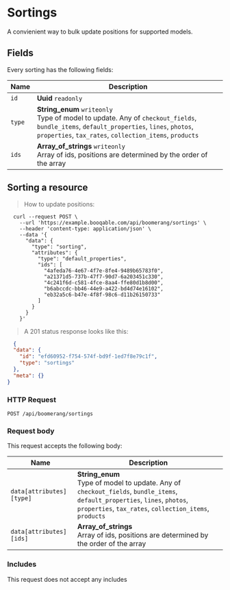 # Sortings

A convienient way to bulk update positions for supported models.

## Fields
Every sorting has the following fields:

Name | Description
-- | --
`id` | **Uuid** `readonly`<br>
`type` | **String_enum** `writeonly`<br>Type of model to update. Any of `checkout_fields`, `bundle_items`, `default_properties`, `lines`, `photos`, `properties`, `tax_rates`, `collection_items`, `products`
`ids` | **Array_of_strings** `writeonly`<br>Array of ids, positions are determined by the order of the array


## Sorting a resource



> How to update positions:

```shell
  curl --request POST \
    --url 'https://example.booqable.com/api/boomerang/sortings' \
    --header 'content-type: application/json' \
    --data '{
      "data": {
        "type": "sorting",
        "attributes": {
          "type": "default_properties",
          "ids": [
            "4afeda76-4e67-4f7e-8fe4-9489b65783f0",
            "a21371d5-737b-47f7-90d7-6a203451c330",
            "4c241f6d-c581-4fce-8aa4-ffe80d1b8d00",
            "b6abccdc-bb46-44e9-a422-bd4d74e16102",
            "eb32a5c6-b47e-4f8f-98c6-d11b26150733"
          ]
        }
      }
    }'
```

> A 201 status response looks like this:

```json
  {
  "data": {
    "id": "efd60952-f754-574f-bd9f-1ed7f8e79c1f",
    "type": "sortings"
  },
  "meta": {}
}
```

### HTTP Request

`POST /api/boomerang/sortings`

### Request body

This request accepts the following body:

Name | Description
-- | --
`data[attributes][type]` | **String_enum** <br>Type of model to update. Any of `checkout_fields`, `bundle_items`, `default_properties`, `lines`, `photos`, `properties`, `tax_rates`, `collection_items`, `products`
`data[attributes][ids]` | **Array_of_strings** <br>Array of ids, positions are determined by the order of the array


### Includes

This request does not accept any includes